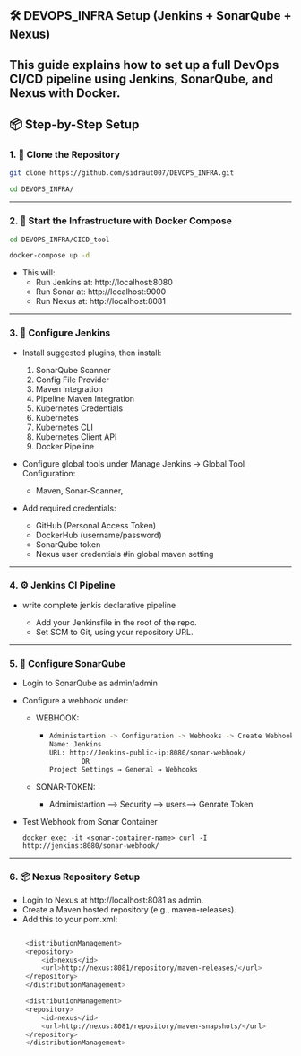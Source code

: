 ## 🛠 DEVOPS_INFRA Setup (Jenkins + SonarQube + Nexus)

This guide explains how to set up a full DevOps CI/CD pipeline using **Jenkins**, **SonarQube**, and **Nexus** with Docker. 
---

## 📦 Step-by-Step Setup

### 1. 🔧 Clone the Repository

```bash
git clone https://github.com/sidraut007/DEVOPS_INFRA.git

cd DEVOPS_INFRA/
```
---

### 2. 🐳 Start the Infrastructure with Docker Compose

```bash
cd DEVOPS_INFRA/CICD_tool

docker-compose up -d

```

- This will:
    - Run Jenkins at:    http://localhost:8080
    - Run Sonar at:    http://localhost:9000
    - Run Nexus at:    http://localhost:8081

---

### 3. 👷 Configure Jenkins

- Install suggested plugins, then install:
	1. SonarQube Scanner
	2. Config File Provider
	3. Maven Integration
	4. Pipeline Maven Integration
	5. Kubernetes Credentials
	6. Kubernetes
	7. Kubernetes CLI
	8. Kubernetes Client API
	9. Docker Pipeline

- Configure global tools under Manage Jenkins → Global Tool Configuration:
    - Maven, Sonar-Scanner, 

- Add required credentials:

    - GitHub (Personal Access Token)
    - DockerHub (username/password)
    - SonarQube token
    - Nexus user credentials #in global maven setting

---

### 4. ⚙️ Jenkins CI Pipeline 
- write complete jenkis declarative pipeline 

    - Add your Jenkinsfile in the root of the repo.
    - Set SCM to Git, using your repository URL.

---

### 5. 🧪 Configure SonarQube
- Login to SonarQube as admin/admin

- Configure a webhook under:
  - WEBHOOK:
	-	```bash
		Administartion -> Configuration -> Webhooks -> Create Webhook ()
		Name: Jenkins
		URL: http://Jenkins-public-ip:8080/sonar-webhook/
				OR
		Project Settings → General → Webhooks	
		```

  - SONAR-TOKEN: 
	- 	Admimistartion --> Security --> users--> Genrate Token        	

- Test Webhook from Sonar Container
    ```
    docker exec -it <sonar-container-name> curl -I http://jenkins:8080/sonar-webhook/
    ```

---

### 6. 📦 Nexus Repository Setup
- Login to Nexus at http://localhost:8081 as admin.
- Create a Maven hosted repository (e.g., maven-releases).
- Add this to your pom.xml:

```bash

    <distributionManagement>
    <repository>
        <id>nexus</id>
        <url>http://nexus:8081/repository/maven-releases/</url>
    </repository>
    </distributionManagement>

    <distributionManagement>
    <repository>
        <id>nexus</id>
        <url>http://nexus:8081/repository/maven-snapshots/</url>
    </repository>
    </distributionManagement>

```
